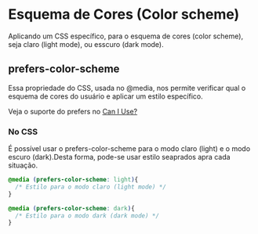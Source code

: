 # Esquema de Cores (Color scheme)

Aplicando um CSS específico, para o esquema de cores (color scheme), seja claro (light mode), ou esscuro (dark mode).

## prefers-color-scheme

Essa propriedade do CSS, usada no @media, nos permite verificar qual o esquema de cores do usuário e aplicar um estilo específico.

Veja o suporte do prefers no [Can I Use?](https://caniuse.com/#search=prefers-color-scheme)

### No CSS

É possível usar o prefers-color-scheme para o modo claro (light) e o modo escuro (dark).Desta forma, pode-se usar estilo seaprados apra cada situação.

```css
@media (prefers-color-scheme: light){
  /* Estilo para o modo claro (light mode) */
}

@media (prefers-color-scheme: dark){
  /* Estilo para o modo dark (dark mode) */
}
```
